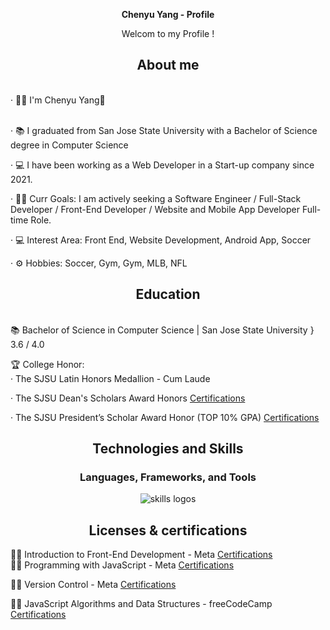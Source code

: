 <div align="center">
  <p><b> Chenyu Yang - Profile </b></p>
  <p>Welcom to my Profile !</p>
</div>

<div align="center">
  <h2> <strong> About </strong> me </h2>
  <br>
</div>

<div align="left">
· 👨‍💻 I'm Chenyu Yang👋 <br><br>

· 📚 I graduated from San Jose State University with a Bachelor of Science degree in Computer Science <br>

· 💻 I have been working as a Web Developer in a Start-up company since 2021. <br>

· 👩‍💻 Curr Goals: I am actively seeking a Software Engineer / Full-Stack Developer / Front-End Developer / Website and Mobile App Developer Full-time Role. <br>

· 💻 Interest Area: Front End, Website Development, Android App, Soccer <br>

· ⚙️ Hobbies: Soccer, Gym, Gym, MLB, NFL
</div>

<div align="center">
  <h2> <strong> Education </strong> </h2>
  <br>
</div>

<div align="left">
📚 Bachelor of Science in Computer Science | San Jose State University } 3.6 / 4.0 </p> <a href="http://chenresume.com/page/resume.html"> </a>

🏆 College Honor: <br>
· The SJSU Latin Honors Medallion - Cum Laude

· The SJSU Dean's Scholars Award Honors <a href="http://chenresume.com/Files/Chenyu_Yang_Dean's_Scholar.pdf"> Certifications </a> 

· The SJSU President’s Scholar Award Honor (TOP 10% GPA) <a href="http://chenresume.com/Files/Chenyu_Yang_President_Scholar.pdf"> Certifications </a> 
</div>

<div align="center">
  <h2> <strong> Technologies and Skills  </strong> </h2>
  
  <h3> <strong> Languages, Frameworks, and Tools </strong></h3>
  <img src="https://skillicons.dev/icons?i=java,html,css,cpp,js,ts,react,nodejs,nextjs,vuejs,redux,mongodb,webpack,vite,github,aws,py,sass,jquery" alt="skills logos" />
</div>

<div align="center">
  <h2> <strong> Licenses & certifications </strong> </h2>
</div>

<div align="left">
👩‍💻 Introduction to Front-End Development - Meta  <a href="https://coursera.org/share/f2736ef4a4ec105b82438fd02fd252b7"> Certifications </a> 
<br>
👩‍💻 Programming with JavaScript - Meta  <a href="https://coursera.org/share/0376663ee92fce364977199394eda1ea"> Certifications </a>

👩‍💻 Version Control - Meta  <a href="https://coursera.org/share/0376663ee92fce364977199394eda1ea"> Certifications </a>

👩‍💻 JavaScript Algorithms and Data Structures - freeCodeCamp  <a href="https://freecodecamp.org/certification/ChenHCY0120/javascript-algorithms-and-data-structures"> Certifications </a>
</div>
